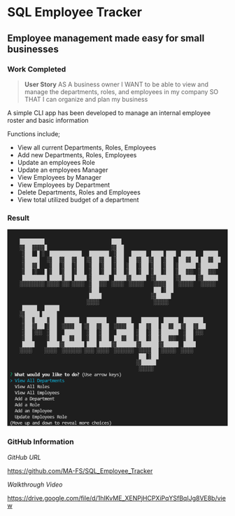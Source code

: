 # SQL Employee Tracker

## Employee management made easy for small businesses

### Work Completed

>**User Story**
AS A business owner
I WANT to be able to view and manage the departments, roles, and employees in my company
SO THAT I can organize and plan my business

A simple CLI app has been developed to manage an internal employee roster and basic information

Functions include;
*   View all current Departments, Roles, Employees
*   Add new Departments, Roles, Employees
*   Update an employees Role
*   Update an employees Manager
*   View Employees by Manager
*   View Employees by Department
*   Delete Departments, Roles and Employees
*   View total utilized budget of a department


### **Result**

![SQL Employee Tracker](https://github.com/MA-FS/SQL_Employee_Tracker/blob/main/sqlEmployeeTracker.png?raw=true)

### **GitHub Information**

*GitHub URL*

https://github.com/MA-FS/SQL_Employee_Tracker

*Walkthrough Video*

https://drive.google.com/file/d/1hIKvME_XENPjHCPXiPqYSfBqIJg8VE8b/view